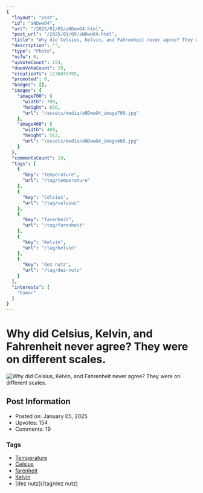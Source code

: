 ```yaml
---
{
  "layout": "post",
  "id": "aNDwwO4",
  "url": "/2025/01/05/aNDwwO4.html",
  "post_url": "/2025/01/05/aNDwwO4.html",
  "title": "Why did Celsius, Kelvin, and Fahrenheit never agree? They were on different scales.",
  "description": "",
  "type": "Photo",
  "nsfw": 0,
  "upVoteCount": 154,
  "downVoteCount": 29,
  "creationTs": 1736039705,
  "promoted": 0,
  "badges": [],
  "images": {
    "image700": {
      "width": 700,
      "height": 856,
      "url": "/assets/media/aNDwwO4_image700.jpg"
    },
    "image460": {
      "width": 460,
      "height": 562,
      "url": "/assets/media/aNDwwO4_image460.jpg"
    }
  },
  "commentsCount": 19,
  "tags": [
    {
      "key": "Temperature",
      "url": "/tag/temperature"
    },
    {
      "key": "Celsius",
      "url": "/tag/celsius"
    },
    {
      "key": "farenheit",
      "url": "/tag/farenheit"
    },
    {
      "key": "Kelvin",
      "url": "/tag/kelvin"
    },
    {
      "key": "dez nutz",
      "url": "/tag/dez-nutz"
    }
  ],
  "interests": [
    "humor"
  ]
}
---
```


# Why did Celsius, Kelvin, and Fahrenheit never agree? They were on different scales.

![Why did Celsius, Kelvin, and Fahrenheit never agree? They were on different scales.](/assets/media/aNDwwO4_image700.jpg)

## Post Information

- Posted on: January 05, 2025
- Upvotes: 154
- Comments: 19

### Tags

- [Temperature](/tag/Temperature)
- [Celsius](/tag/Celsius)
- [farenheit](/tag/farenheit)
- [Kelvin](/tag/Kelvin)
- [dez nutz](/tag/dez nutz)
